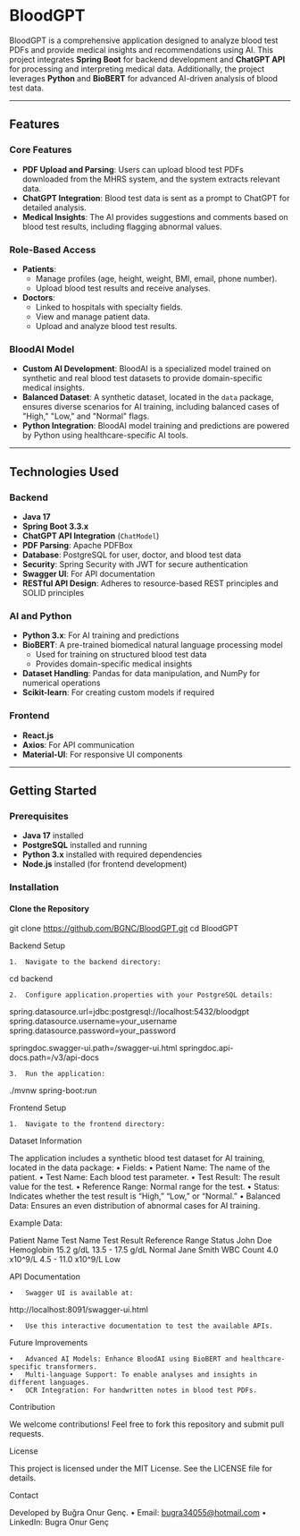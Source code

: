 

# BloodGPT

BloodGPT is a comprehensive application designed to analyze blood test PDFs and provide medical insights and recommendations using AI. This project integrates **Spring Boot** for backend development and **ChatGPT API** for processing and interpreting medical data. Additionally, the project leverages **Python** and **BioBERT** for advanced AI-driven analysis of blood test data.

---

## Features

### **Core Features**
- **PDF Upload and Parsing**: Users can upload blood test PDFs downloaded from the MHRS system, and the system extracts relevant data.
- **ChatGPT Integration**: Blood test data is sent as a prompt to ChatGPT for detailed analysis.
- **Medical Insights**: The AI provides suggestions and comments based on blood test results, including flagging abnormal values.

### **Role-Based Access**
- **Patients**:
  - Manage profiles (age, height, weight, BMI, email, phone number).
  - Upload blood test results and receive analyses.
- **Doctors**:
  - Linked to hospitals with specialty fields.
  - View and manage patient data.
  - Upload and analyze blood test results.

### **BloodAI Model**
- **Custom AI Development**: BloodAI is a specialized model trained on synthetic and real blood test datasets to provide domain-specific medical insights.
- **Balanced Dataset**: A synthetic dataset, located in the `data` package, ensures diverse scenarios for AI training, including balanced cases of "High," "Low," and "Normal" flags.
- **Python Integration**: BloodAI model training and predictions are powered by Python using healthcare-specific AI tools.

---

## Technologies Used

### **Backend**
- **Java 17**
- **Spring Boot 3.3.x**
- **ChatGPT API Integration** (`ChatModel`)
- **PDF Parsing**: Apache PDFBox
- **Database**: PostgreSQL for user, doctor, and blood test data
- **Security**: Spring Security with JWT for secure authentication
- **Swagger UI**: For API documentation
- **RESTful API Design**: Adheres to resource-based REST principles and SOLID principles

### **AI and Python**
- **Python 3.x**: For AI training and predictions
- **BioBERT**: A pre-trained biomedical natural language processing model
  - Used for training on structured blood test data
  - Provides domain-specific medical insights
- **Dataset Handling**: Pandas for data manipulation, and NumPy for numerical operations
- **Scikit-learn**: For creating custom models if required

### **Frontend**
- **React.js**
- **Axios**: For API communication
- **Material-UI**: For responsive UI components

---

## Getting Started

### Prerequisites
- **Java 17** installed
- **PostgreSQL** installed and running
- **Python 3.x** installed with required dependencies
- **Node.js** installed (for frontend development)

### Installation

#### **Clone the Repository**

git clone https://github.com/BGNC/BloodGPT.git
cd BloodGPT

Backend Setup

	1.	Navigate to the backend directory:

cd backend


	2.	Configure application.properties with your PostgreSQL details:

spring.datasource.url=jdbc:postgresql://localhost:5432/bloodgpt
spring.datasource.username=your_username
spring.datasource.password=your_password

springdoc.swagger-ui.path=/swagger-ui.html
springdoc.api-docs.path=/v3/api-docs


	3.	Run the application:

./mvnw spring-boot:run



Frontend Setup

	1.	Navigate to the frontend directory:




Dataset Information

The application includes a synthetic blood test dataset for AI training, located in the data package:
	•	Fields:
	•	Patient Name: The name of the patient.
	•	Test Name: Each blood test parameter.
	•	Test Result: The result value for the test.
	•	Reference Range: Normal range for the test.
	•	Status: Indicates whether the test result is “High,” “Low,” or “Normal.”
	•	Balanced Data: Ensures an even distribution of abnormal cases for AI training.

Example Data:

Patient Name	Test Name	Test Result	Reference Range	Status
John Doe	Hemoglobin	15.2 g/dL	13.5 - 17.5 g/dL	Normal
Jane Smith	WBC Count	4.0 x10^9/L	4.5 - 11.0 x10^9/L	Low

API Documentation

	•	Swagger UI is available at:

http://localhost:8091/swagger-ui.html


	•	Use this interactive documentation to test the available APIs.

Future Improvements

	•	Advanced AI Models: Enhance BloodAI using BioBERT and healthcare-specific transformers.
	•	Multi-language Support: To enable analyses and insights in different languages.
	•	OCR Integration: For handwritten notes in blood test PDFs.

Contribution

We welcome contributions! Feel free to fork this repository and submit pull requests.

License

This project is licensed under the MIT License. See the LICENSE file for details.

Contact

Developed by Buğra Onur Genç.
	•	Email: bugra34055@hotmail.com
	•	LinkedIn: Bugra Onur Genç
